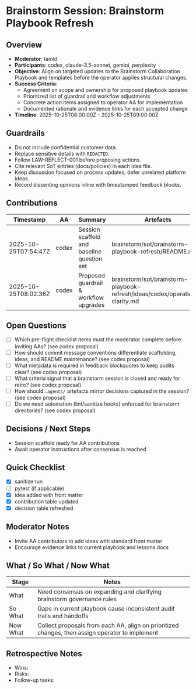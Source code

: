 # Brainstorm Session: Brainstorm Playbook Refresh

## Overview
- **Moderator**: tamld
- **Participants**: codex, claude-3.5-sonnet, gemini, perplexity
- **Objective**: Align on targeted updates to the Brainstorm Collaboration Playbook and templates before the operator applies structural changes.
- **Success Criteria**:
  - Agreement on scope and ownership for proposed playbook updates
  - Prioritized list of guardrail and workflow adjustments
  - Concrete action items assigned to operator AA for implementation
  - Documented rationale and evidence links for each accepted change
- **Timeline**: 2025-10-25T08:00:00Z - 2025-10-25T09:00:00Z

## Guardrails
- Do not include confidential customer data.
- Replace sensitive details with `REDACTED`.
- Follow LAW-REFLECT-001 before proposing actions.
- Cite relevant SoT entries (docs/policies) in each idea file.
- Keep discussion focused on process updates; defer unrelated platform ideas.
- Record dissenting opinions inline with timestamped feedback blocks.

## Contributions
| Timestamp | AA | Summary | Artefacts |
| --- | --- | --- | --- |
| 2025-10-25T07:54:47Z | codex | Session scaffold and baseline question set | brainstorm/sot/brainstorm-playbook-refresh/README.md |
| 2025-10-25T08:02:36Z | codex | Proposed guardrail & workflow upgrades | brainstorm/sot/brainstorm-playbook-refresh/ideas/codex/operational-clarity.md |

## Open Questions
- [ ] Which pre-flight checklist items must the moderator complete before inviting AAs? (see codex proposal)
- [ ] How should commit message conventions differentiate scaffolding, ideas, and README maintenance? (see codex proposal)
- [ ] What metadata is required in feedback blockquotes to keep audits clear? (see codex proposal)
- [ ] What criteria signal that a brainstorm session is closed and ready for retro? (see codex proposal)
- [ ] How should `.agents/` artefacts mirror decisions captured in the session? (see codex proposal)
- [ ] Do we need automation (lint/sanitize hooks) enforced for brainstorm directories? (see codex proposal)

## Decisions / Next Steps
- Session scaffold ready for AA contributions
- Await operator instructions after consensus is reached

## Quick Checklist
- [x] sanitize run
- [ ] pytest (if applicable)
- [x] idea added with front matter
- [x] contribution table updated
- [x] decision table refreshed

## Moderator Notes
- Invite AA contributors to add ideas with standard front matter
- Encourage evidence links to current playbook and lessons docs

## What / So What / Now What
| Stage | Notes |
| --- | --- |
| What | Need consensus on expanding and clarifying brainstorm governance rules |
| So What | Gaps in current playbook cause inconsistent audit trails and handoffs |
| Now What | Collect proposals from each AA, align on prioritized changes, then assign operator to implement |

## Retrospective Notes
- Wins:
- Risks:
- Follow-up tasks:
